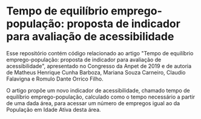 # Tempo de equilíbrio emprego-população: proposta de indicador para avaliação de acessibilidade
Esse repositório contém código relacionado ao artigo "Tempo de equilíbrio emprego-população: proposta de indicador para avaliação de acessibilidade", apresentado no Congresso da Anpet de 2019 e de autoria de Matheus Henrique Cunha Barboza, Mariana Souza Carneiro, Claudio Falavigna e Romulo Dante Orrico Filho.

O artigo propõe um novo indicador de acessibilidade, chamado tempo de equilíbrio emprego-população, calculado como o tempo necessário a partir de uma dada área, para acessar um número de empregos igual ao da População em Idade Ativa desta área.
